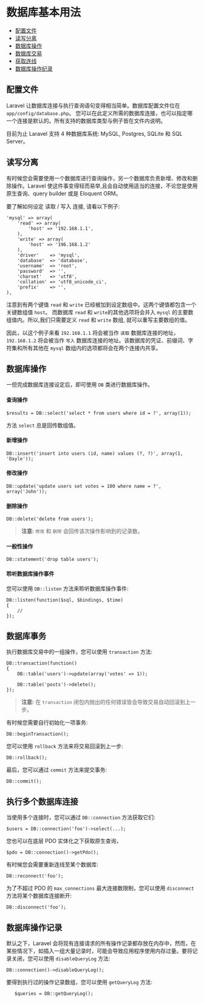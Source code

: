 # 数据库基本用法

- [配置文件](#configuration)
- [读写分离](#read-write-connections)
- [数据库操作](#running-queries)
- [数据库交易](#database-transactions)
- [获取连线](#accessing-connections)
- [数据库操作纪录](#query-logging)

<a name="configuration"></a>
## 配置文件

Laravel 让数据库连接与执行查询语句变得相当简单。数据库配置文件位在 `app/config/database.php`。 您可以在此定义所需的数据库连接，也可以指定哪一个连接是默认的。所有支持的数据库类型与例子皆在文件内说明。

目前为止 Laravel 支持 4 种数据库系统: MySQL, Postgres, SQLite 和 SQL Server。

<a name="read-write-connections"></a>
## 读写分离

有时候您会需要使用一个数据库进行查询操作，另一个数据库负责新增、修改和删除操作。Laravel 使这件事变得轻而易举,且会自动使用适当的连接，不论您是使用原生查询、query builder 或是 Eloquent ORM。

要了解如何设定 读取 / 写入 连接, 请看以下例子:

	'mysql' => array(
		'read' => array(
			'host' => '192.168.1.1',
		),
		'write' => array(
			'host' => '196.168.1.2'
		),
		'driver'    => 'mysql',
		'database'  => 'database',
		'username'  => 'root',
		'password'  => '',
		'charset'   => 'utf8',
		'collation' => 'utf8_unicode_ci',
		'prefix'    => '',
	),

注意到有两个键值 `read` 和 `write` 已经被加到设定数组中。这两个键值都包含一个关键数组值 `host`。 而数据库 `read` 和 `write`的其他选项将会并入 `mysql` 的主要数组值内。所以,我们只需要定义 `read` 和 `write` 数组, 就可以重写主要数组的值。

因此，以这个例子来看 `192.168.1.1` 将会被当作 `读取` 数据库连接的地址，`192.168.1.2` 将会被当作 `写入` 数据库连接的地址。该数据库的凭证、前缀词、字符集和所有其他在 `mysql` 数组内的选项都将会在两个连接内共享。

<a name="running-queries"></a>
## 数据库操作

一但完成数据库连接设定后，即可使用 `DB` 类进行数据库操作。

#### 查询操作

	$results = DB::select('select * from users where id = ?', array(1));

方法 `select` 总是回传数组值。

#### 新增操作

	DB::insert('insert into users (id, name) values (?, ?)', array(1, 'Dayle'));

#### 修改操作

	DB::update('update users set votes = 100 where name = ?', array('John'));

#### 删除操作

	DB::delete('delete from users');

> **注意:**  `修改` 和 `删除` 会回传该次操作影响到的记录数。

#### 一般性操作

	DB::statement('drop table users');

#### 聆听数据库操作事件

您可以使用 `DB::listen` 方法来聆听数据库操作事件:

	DB::listen(function($sql, $bindings, $time)
	{
		//
	});

<a name="database-transactions"></a>
## 数据库事务

执行数据库交易中的一组操作，您可以使用 `transaction` 方法:

	DB::transaction(function()
	{
		DB::table('users')->update(array('votes' => 1));

		DB::table('posts')->delete();
	});

> **注意:** 在 `transaction` 闭包内抛出的任何错误皆会导致交易自动回滚到上一步。

有时候您需要自行初始化一项事务:

	DB::beginTransaction();

您可以使用 `rollback` 方法来将交易回滚到上一步:

	DB::rollback();

最后，您可以通过 `commit` 方法来提交事务:

	DB::commit();

<a name="accessing-connections"></a>
## 执行多个数据库连接

当使用多个连接时，您可以通过 `DB::connection` 方法获取它们:

	$users = DB::connection('foo')->select(...);

您也可以在底层 PDO 实体化之下获取原生查询，

	$pdo = DB::connection()->getPdo();

有时候您会需要重新连线至某个数据库:

	DB::reconnect('foo');

为了不超过 PDO 的 `max_connections` 最大连接数限制，您可以使用 `disconnect` 方法将某个数据库连接断开:

	DB::disconnect('foo');

<a name="query-logging"></a>
## 数据库操作记录

默认之下，Laravel 会将现有连接请求的所有操作记录都存放在内存中，然而，在某些情况下，如插入一组大量记录时，可能会导致应用程序使用内存过量。要将记录关闭，您可以使用 `disableQueryLog` 方法:

	DB::connection()->disableQueryLog();

要得到执行过的操作记录数组，您可以使用 `getQueryLog` 方法:

       $queries = DB::getQueryLog();
